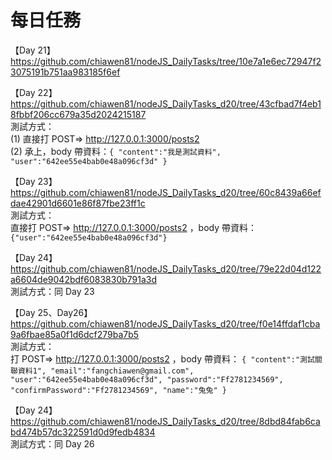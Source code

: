 # 每日任務

【Day 21】
https://github.com/chiawen81/nodeJS_DailyTasks/tree/10e7a1e6ec72947f23075191b751aa983185f6ef

【Day 22】
https://github.com/chiawen81/nodeJS_DailyTasks_d20/tree/43cfbad7f4eb18fbbf206cc679a35d2024215187<br>
測試方式：<br>
(1) 直接打 POST=> http://127.0.0.1:3000/posts2<br>
(2) 承上，body 帶資料：`{
    "content":"我是測試資料",
    "user":"642ee55e4bab0e48a096cf3d"
}`

【Day 23】<br>
https://github.com/chiawen81/nodeJS_DailyTasks_d20/tree/60c8439a66efdae42901d6601e86f87fbe23ff1c<br>
測試方式： <br>
直接打 POST=> http://127.0.0.1:3000/posts2 ，body 帶資料：`{"user":"642ee55e4bab0e48a096cf3d"}`

【Day 24】<br>
https://github.com/chiawen81/nodeJS_DailyTasks_d20/tree/79e22d04d122a6604de9042bdf6083830b791a3d<br>
測試方式：同 Day 23 <br>

【Day 25、Day26】<br>
https://github.com/chiawen81/nodeJS_DailyTasks_d20/tree/f0e14ffdaf1cba9a6fbae85a0f1d6dcf279ba7b5<br>
測試方式：<br>
打 POST=> http://127.0.0.1:3000/posts2 ，body 帶資料：
`{
    "content":"測試關聯資料1",
    "email":"fangchiawen@gmail.com",
    "user":"642ee55e4bab0e48a096cf3d",
    "password":"Ff2781234569",
    "confirmPassword":"Ff2781234569",
    "name":"兔兔"
}`

【Day 24】<br>
https://github.com/chiawen81/nodeJS_DailyTasks_d20/tree/8dbd84fab6cabd474b57dc322591d0d9fedb4834<br>
測試方式：同 Day 26 <br>

